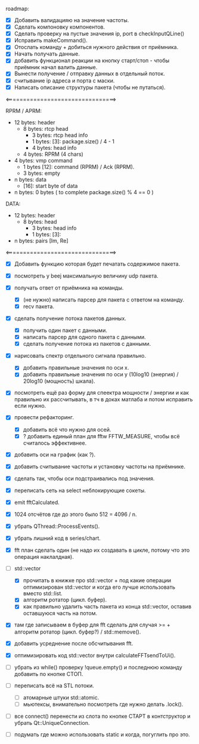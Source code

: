 roadmap:
- [x] Добавить валидацияю на значение частоты.
- [x] Сделать компоновку компонентов.
- [x] Сделать проверку на пустые значения ip, port в checkInputQLine()
- [x] Исправить makeCommand().
- [x] Отослать команду + добиться нужного действия от приёмника.
- [x] Начать получать данные.
- [x] добавить функционал реакции на кнопку старт/стоп - чтобы приёмник начал валить данные.
- [x] Вынести получение / отправку данных в отдельный поток.
- [x] считывание ip адреса и порта с маски.
- [x] Написать описание структуры пакета (чтобы не путаться).

<================================>

RPRM / APRM:

- 12 bytes: header
	- 8 bytes: rtcp head
		- 3 bytes: rtcp head info
		- 1 bytes: [3]: package.size() / 4 - 1 
		- 4 bytes: head info
	- 4 bytes: RPRM (4 chars)
- 4 bytes: vmp command
	- 1 bytes [12]: command (RPRM) / Ack (RPRM).
	- 3 bytes: empty
- n bytes: data
	- [16]:  start byte of data
- n bytes: 0 bytes ( to complete package.size() % 4 == 0 )

DATA:

- 12 bytes: header
	- 8 bytes: head
		- 3 bytes: head info
		- 1 bytes: [3]:
- n bytes: pairs [Im, Re]
	
<================================>

- [x] Добавить функцию которая будет печатать содержимое пакета.
- [x] посмотреть у beej максимальную величину udp пакета.
- [x] получать ответ от приёмника на команды.
	- [x] (не нужно) написать парсер для пакета с ответом на команду.
	- [x] recv пакета.
- [x] сделать получение потока пакетов данных. 
	- [x] получить один пакет с данными.
	- [x] написать парсер для одного пакета с данными.
	- [x] сделать получение потока из пакетов с данными.
- [x] нарисовать спектр отдельного сигнала правильно.
	- [x] добавить правильные значения по оси x.
	- [x] добавить правильные значения по оси y (10log10 (энергия) / 20log10 (мощность) шкала).
- [x] посмотреть ещё раз форму для спеектра мощности / энергии и как правильно их рассчитывать, в тч в доках матлаба и потом исправить если нужно.
- [x] провести рефакторинг.
	- [x] добавить всё что нужно для осей.
	- [x] ? добавить единый план для fftw FFTW_MEASURE, чтобы всё считалось эффективнее.
- [x] добавить оси на график (как ?). 
- [x] добавить считывание частоты и установку частоты на приёмнике.
- [x] сделать так, чтобы оси подстраивались под значения.
- [x] переписать сеть на select неблокирующие сокеты.
- [x] emit fftCalculated.
- [x] 1024 отсчётов где до этого было 512 = 4096 / n.
- [x] убрать QThread::ProcessEvents().
- [x] убрать лишний код в series/chart.
- [x] fft план сделать один (не надо их создавать в цикле, потому что это операция наклалдная).

- [ ] std::vector
	- [x] прочитать в книжке про std::vector + под какие операции оптимизирован std::vector и когда его лучше использовать вместо std::list.
	- [x] алгоритм ротатор (цикл. буфер).
	- [x] как правильно удалить часть пакета из конца std::vector, оставив оставшуюся часть на потом.
- [x] там где записываем в буфер для fft сделать для случая >= + алгоритм ротатор (цикл. буфер?) / std::memove().
- [x] добавить усреднение после обсчитывания fft.
- [x] оптимизировать код std::vector внутри calculateFFTsendToUi().
- [ ] убрать из while() проверку  !queue.empty() и последнюю команду добавить по кнопке СТОП.
- [ ] переписать всё на STL потоки.
	- [ ] атомарные штуки std::atomic.
	- [ ] мьютексы, внимательно посмотреть где нужно делать .lock().
- [ ] все connect() перенести из слота по кнопке СТАРТ в контструктор и убрать Qt::UniqueConnection.
- [ ] подумать где можно использовать static и когда, погуглить про это.
